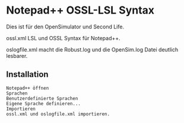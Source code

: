 # Notepad++ OSSL-LSL Syntax

Dies ist für den OpenSimulator und Second Life.

ossl.xml LSL und OSSL Syntax für Notepad++.

oslogfile.xml macht die Robust.log und die OpenSim.log Datei deutlich lesbarer.

## Installation

    Notepad++ öffnen
    Sprachen 
    Benutzerdefinierte Sprachen
    Eigene Sprache definieren...
    Importieren
    ossl.xml und oslogfile.xml importieren.

